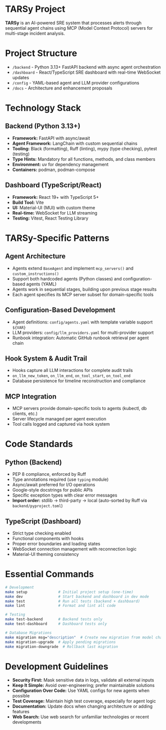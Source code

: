 # TARSy Project

**TARSy** is an AI-powered SRE system that processes alerts through sequential agent chains using MCP (Model Context Protocol) servers for multi-stage incident analysis.

# Project Structure

- `/backend` - Python 3.13+ FastAPI backend with async agent orchestration
- `/dashboard` - React/TypeScript SRE dashboard with real-time WebSocket updates
- `/config` - YAML-based agent and LLM provider configurations
- `/docs` - Architecture and enhancement proposals

# Technology Stack

## Backend (Python 3.13+)
- **Framework:** FastAPI with async/await
- **Agent Framework:** LangChain with custom sequential chains
- **Tooling:** Black (formatting), Ruff (linting), mypy (type checking), pytest (testing)
- **Type Hints:** Mandatory for all functions, methods, and class members
- **Environment:** uv for dependency management
- **Containers:** podman, podman-compose

## Dashboard (TypeScript/React)
- **Framework:** React 19+ with TypeScript 5+
- **Build Tool:** Vite
- **UI:** Material-UI (MUI) with custom theme
- **Real-time:** WebSocket for LLM streaming
- **Testing:** Vitest, React Testing Library

# TARSy-Specific Patterns

## Agent Architecture
- Agents extend `BaseAgent` and implement `mcp_servers()` and `custom_instructions()`
- Support both hardcoded agents (Python classes) and configuration-based agents (YAML)
- Agents work in sequential stages, building upon previous stage results
- Each agent specifies its MCP server subset for domain-specific tools

## Configuration-Based Development
- Agent definitions: `config/agents.yaml` with template variable support `${VAR}`
- LLM providers: `config/llm_providers.yaml` for multi-provider support
- Runbook integration: Automatic GitHub runbook retrieval per agent chain

## Hook System & Audit Trail
- Hooks capture all LLM interactions for complete audit trails
- `on_llm_new_token`, `on_llm_end`, `on_tool_start`, `on_tool_end`
- Database persistence for timeline reconstruction and compliance

## MCP Integration
- MCP servers provide domain-specific tools to agents (kubectl, db clients, etc.)
- Server lifecycle managed per agent execution
- Tool calls logged and captured via hook system

# Code Standards

## Python (Backend)
- PEP 8 compliance, enforced by Ruff
- Type annotations required (use `typing` module)
- Async/await preferred for I/O operations
- Google-style docstrings for public APIs
- Specific exception types with clear error messages
- **Import order:** stdlib → third-party → local (auto-sorted by Ruff via `backend/pyproject.toml`)

## TypeScript (Dashboard)
- Strict type checking enabled
- Functional components with hooks
- Proper error boundaries and loading states
- WebSocket connection management with reconnection logic
- Material-UI theming consistency

# Essential Commands

```bash
# Development
make setup              # Initial project setup (one-time)
make dev                # Start backend and dashboard in dev mode
make test               # Run all tests (backend + dashboard)
make lint               # Format and lint all code

# Testing
make test-backend       # Backend tests only
make test-dashboard     # Dashboard tests only

# Database Migrations
make migration msg="description"  # Create new migration from model changes
make migration-upgrade  # Apply pending migrations
make migration-downgrade  # Rollback last migration
```

# Development Guidelines

- **Security First:** Mask sensitive data in logs, validate all external inputs
- **Keep It Simple:** Avoid over-engineering; prefer maintainable solutions
- **Configuration Over Code:** Use YAML configs for new agents when possible
- **Test Coverage:** Maintain high test coverage, especially for agent logic
- **Documentation:** Update docs when changing architecture or adding features
- **Web Search:** Use web search for unfamiliar technologies or recent developments
